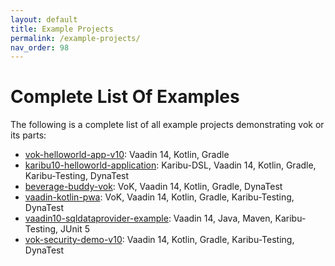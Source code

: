 ```yaml
---
layout: default
title: Example Projects
permalink: /example-projects/
nav_order: 98
---
```


# Complete List Of Examples

The following is a complete list of all example projects demonstrating vok or its parts:

- [vok-helloworld-app-v10](https://github.com/mvysny/vok-helloworld-app-v10): Vaadin 14, Kotlin, Gradle
- [karibu10-helloworld-application](https://github.com/mvysny/karibu10-helloworld-application): Karibu-DSL, Vaadin 14, Kotlin, Gradle, Karibu-Testing, DynaTest
- [beverage-buddy-vok](https://github.com/mvysny/beverage-buddy-vok): VoK, Vaadin 14, Kotlin, Gradle, DynaTest
- [vaadin-kotlin-pwa](https://github.com/mvysny/vaadin-coroutines-demo): VoK, Vaadin 14, Kotlin, Gradle, Karibu-Testing, DynaTest
- [vaadin10-sqldataprovider-example](https://github.com/mvysny/vaadin10-sqldataprovider-example): Vaadin 14, Java, Maven, Karibu-Testing, JUnit 5
- [vok-security-demo-v10](https://github.com/mvysny/vok-security-demo-v10): Vaadin 14, Kotlin, Gradle, Karibu-Testing, DynaTest
